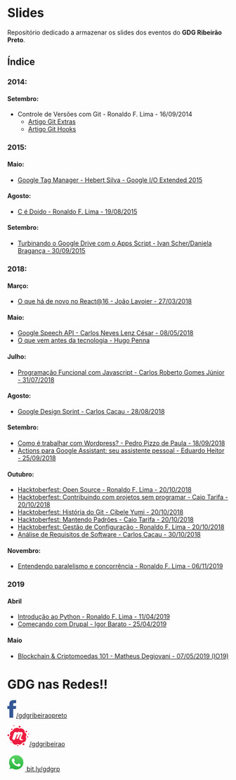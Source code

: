 # Slides

Repositório dedicado a armazenar os slides dos eventos do **GDG Ribeirão Preto**.

## Índice

### 2014:

#### Setembro:
* Controle de Versões com Git - Ronaldo F. Lima - 16/09/2014
  * [Artigo Git Extras](2014/09/git-extras.md)
  * [Artigo Git Hooks](2014/09/git-hooks.md)

### 2015:

#### Maio:

* [Google Tag Manager - Hebert Silva - Google I/O Extended 2015](2015/05/google-tag-manager.pdf)

#### Agosto:
    
* [C é Doido - Ronaldo F. Lima - 19/08/2015](2015/08/2015-08-19-cedoido/README.md)

#### Setembro:

* [Turbinando o Google Drive com o Apps Script - Ivan Scher/Daniela Bragança - 30/09/2015](2015/09/google-apps-script.pptx)

### 2018:

#### Março:

* [O que há de novo no React@16 - João Lavoier - 27/03/2018](2018/03/o-que-ha-de-novo-no-react-16.pdf)

#### Maio:

* [Google Speech API - Carlos Neves Lenz César - 08/05/2018](2018/05/google-speech-api.pdf)
* [O que vem antes da tecnologia - Hugo Penna](2018/05/o-que-vem-antes-da-tecnologia.pdf)

#### Julho:

* [Programação Funcional com Javascript - Carlos Roberto Gomes Júnior - 31/07/2018](2018/07/programacao-funcional.pdf)

#### Agosto:

* [Google Design Sprint - Carlos Cacau - 28/08/2018](2018/07/programacao-funcional.pdf)

#### Setembro:

* [Como é trabalhar com Wordpress? - Pedro Pizzo de Paula - 18/09/2018](2018/09/wordpress.pdf)
* [Actions para Google Assistant: seu assistente pessoal - Eduardo Heitor - 25/09/2018](2018/09/actions-para-google-assistant.pdf)

#### Outubro:

* [Hacktoberfest: Open Source - Ronaldo F. Lima - 20/10/2018](2018/10/hacktoberfest-open-source.pdf)
* [Hacktoberfest: Contribuindo com projetos sem programar - Caio Tarifa - 20/10/2018](https://slides.com/caiotarifa/contribuindo-com-projetos-sem-programar/)
* [Hacktoberfest: História do Git - Cibele Yumi - 20/10/2018](2018/10/hacktoberfest-historia-git.pdf)
* [Hacktoberfest: Mantendo Padrões - Caio Tarifa - 20/10/2018](https://slides.com/caiotarifa/mantendo-padres/)
* [Hacktoberfest: Gestão de Configuração - Ronaldo F. Lima - 20/10/2018](2018/10/hacktoberfest-configuration-management.pdf)
* [Análise de Requisitos de Software - Carlos Cacau - 30/10/2018](2018/10/analise-de-requisitos.pdf)

#### Novembro:

* [Entendendo paralelismo e concorrência - Ronaldo F. Lima - 06/11/2019](2018/11/entendendo-paralelismo-e-concorrencia.pdf)

    

### 2019

#### Abril

* [Introdução ao Python - Ronaldo F. Lima - 11/04/2019](2019/04/2019-04-11-introducao_python.pdf)
* [Começando com Drupal - Igor Barato - 25/04/2019](2019/04/2019-04-25-comecando_com_drupal.pdf)

#### Maio

* [Blockchain & Criptomoedas 101 - Matheus Degiovani - 07/05/2019 (IO19)](2019/05/2019-05-07-blockchain_criptomoedas_101.pdf)

# GDG nas Redes!!

<a href="https://www.facebook.com/gdgribeiraopreto/" target="_blank"><img src="./facebook.png" alt="Facebook do GDG Ribeirão Preto" width="20" />/gdgribeiraopreto</a>

<a href="https://www.meetup.com/pt-BR/gdgribeirao/" target="_blank"><img src="./meetup.png" alt="Facebook do GDG Ribeirão Preto" width="50" />/gdgribeirao</a>

<a href="bit.ly/gdgrp" target="_blank"><img src="./whatsapp.png" alt="Facebook do GDG Ribeirão Preto" width="40" /> bit.ly/gdgrp</a>
